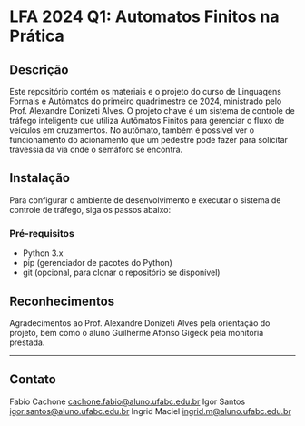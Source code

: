 # LFA 2024 Q1: Automatos Finitos na Prática

## Descrição
Este repositório contém os materiais e o projeto do curso de Linguagens Formais e Autômatos do primeiro quadrimestre de 2024, ministrado pelo Prof. Alexandre Donizeti Alves. O projeto chave é um sistema de controle de tráfego inteligente que utiliza Autômatos Finitos para gerenciar o fluxo de veículos em cruzamentos. No autômato, também é possível ver o funcionamento do acionamento que um pedestre pode fazer para solicitar travessia da via onde o semáforo se encontra.

## Instalação

Para configurar o ambiente de desenvolvimento e executar o sistema de controle de tráfego, siga os passos abaixo:

### Pré-requisitos

- Python 3.x
- pip (gerenciador de pacotes do Python)
- git (opcional, para clonar o repositório se disponível)

## Reconhecimentos
Agradecimentos ao Prof. Alexandre Donizeti Alves pela orientação do projeto, bem como o aluno Guilherme Afonso Gigeck pela monitoria prestada.

---

## Contato
Fabio Cachone cachone.fabio@aluno.ufabc.edu.br
Igor Santos igor.santos@aluno.ufabc.edu.br
Ingrid Maciel ingrid.m@aluno.ufabc.edu.br
